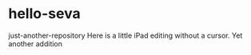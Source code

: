 # hello-seva
just-another-repository
Here is a little iPad editing without a cursor.
Yet another addition
